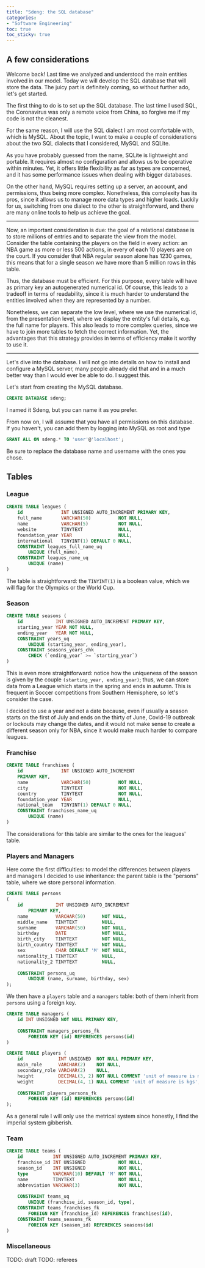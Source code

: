 ```yaml
---
title: "Sdeng: the SQL database"
categories:
- "Software Engineering"
toc: true
toc_sticky: true
---
```


## A few considerations

Welcome back! Last time we analyzed and understood the main entities involved in our model. Today we will develop the SQL database that will store the data. The juicy part is definitely coming, so without further ado, let's get started.

The first thing to do is to set up the SQL database. The last time I used SQL, the Coronavirus was only a remote voice from China, so forgive me if my code is not the cleanest.

For the same reason, I will use the SQL dialect I am most comfortable with, which is MySQL. About the topic, I want to make a couple of considerations about the two SQL dialects that I considered, MySQL and SQLite.

As you have probably guessed from the name, SQLite is lightweight and portable. It requires almost no configuration and allows us to be operative within minutes. Yet, it offers little flexibility as far as types are concerned, and it has some performance issues when dealing with bigger databases.

On the other hand, MySQL requires setting up a server, an account, and permissions, thus being more complex. Nonetheless, this complexity has its pros, since it allows us to manage more data types and higher loads.
Luckily for us, switching from one dialect to the other is straightforward, and there are many online tools to help us achieve the goal.

---

Now, an important consideration is due: the goal of a relational database is to store millions of entries and to separate the view from the model.
Consider the table containing the players on the field in every action: an NBA game as more or less 500 actions, in every of each 10 players are on the court. If you consider that NBA regular season alone has 1230 games, this means that for a single season we have more than 5 million rows in this table.

Thus, the database must be efficient. For this purpose, every table will have as primary key an autogenerated numerical id. Of course, this leads to a tradeoff in terms of readability, since it is much harder to understand the entities involved when they are represented by a number.

Nonetheless, we can separate the low level, where we use the numerical id,  from the presentation level, where we display the entity's full details, e.g. the full name for players. This also leads to more complex queries, since we have to join more tables to fetch the correct information. Yet, the advantages that this strategy provides in terms of efficiency make it worthy to use it.

---

Let's dive into the database. I will not go into details on how to install and configure a MySQL server, many people already did that and in a much better way than I would ever be able to do. I suggest this.

Let's start from creating the MySQL database.

```sql
CREATE DATABASE sdeng;
```

I named it Sdeng, but you can name it as you prefer.

From now on, I will assume that you have all permissions on this database. If you haven't, you can add them by logging into MySQL as root and type

```sql
GRANT ALL ON sdeng.* TO 'user'@'localhost';
```

Be sure to replace the database name and username with the ones you chose.

## Tables

### League

```sql
CREATE TABLE leagues (
    id              INT UNSIGNED AUTO_INCREMENT PRIMARY KEY,
    full_name       VARCHAR(50)          NOT NULL,
    name            VARCHAR(5)           NOT NULL,
    website         TINYTEXT             NULL,
    foundation_year YEAR                 NULL,
    international   TINYINT(1) DEFAULT 0 NULL,
    CONSTRAINT leagues_full_name_uq
        UNIQUE (full_name),
    CONSTRAINT leagues_name_uq
        UNIQUE (name)
)
```

The table is straightforward: the ```TINYINT(1)``` is a boolean value, which we will flag for the Olympics or the World Cup.

### Season

```sql
CREATE TABLE seasons (
    id            INT UNSIGNED AUTO_INCREMENT PRIMARY KEY,
    starting_year YEAR NOT NULL,
    ending_year   YEAR NOT NULL,
    CONSTRAINT years_uq
        UNIQUE (starting_year, ending_year),
    CONSTRAINT seasons_years_chk
        CHECK (`ending_year` >= `starting_year`)
)
```

This is even more straightforward: notice how the uniqueness of the season is given by the couple ```(starting_year, ending_year)```; thus, we can store data from a League which starts in the spring and ends in autumn. This is frequent in Soccer competitions from Southern Hemisphere, so let's consider the case.

I decided to use a year and not a date because, even if usually a season starts on the first of July and ends on the thirty of June, Covid-19 outbreak or lockouts may change the dates, and it would not make sense to create a different season only for NBA, since it would make much harder to compare leagues.

### Franchise

```sql
CREATE TABLE franchises (
    id              INT UNSIGNED AUTO_INCREMENT
    PRIMARY KEY,
    name            VARCHAR(50)          NOT NULL,
    city            TINYTEXT             NOT NULL,
    country         TINYTEXT             NOT NULL,
    foundation_year YEAR                 NULL,
    national_team   TINYINT(1) DEFAULT 0 NULL,
    CONSTRAINT franchises_name_uq
        UNIQUE (name)
)
```

The considerations for this table are similar to the ones for the leagues' table.

### Players and Managers

Here come the first difficulties: to model the differences between players and managers I decided to use inheritance: the parent table is the "persons" table, where we store personal information.

```sql
CREATE TABLE persons
(
    id            INT UNSIGNED AUTO_INCREMENT
        PRIMARY KEY,
    name          VARCHAR(50)      NOT NULL,
    middle_name   TINYTEXT         NULL,
    surname       VARCHAR(50)      NOT NULL,
    birthday      DATE             NOT NULL,
    birth_city    TINYTEXT         NOT NULL,
    birth_country TINYTEXT         NOT NULL,
    sex           CHAR DEFAULT 'M' NOT NULL,
    nationality_1 TINYTEXT         NULL,
    nationality_2 TINYTEXT         NULL,
    
    CONSTRAINT persons_uq
        UNIQUE (name, surname, birthday, sex)
);
```

We then have a `players` table and a `managers` table: both of them inherit from `persons` using a foreign key.

```sql
CREATE TABLE managers (
    id INT UNSIGNED NOT NULL PRIMARY KEY,
    
    CONSTRAINT managers_persons_fk
        FOREIGN KEY (id) REFERENCES persons(id)
)
```
```sql
CREATE TABLE players (
    id             INT UNSIGNED  NOT NULL PRIMARY KEY,
    main_role      VARCHAR(2)    NOT NULL,
    secondary_role VARCHAR(2)    NULL,
    height         DECIMAL(3, 2) NOT NULL COMMENT 'unit of measure is ms',
    weight         DECIMAL(4, 1) NULL COMMENT 'unit of measure is kgs',
    
    CONSTRAINT players_persons_fk
        FOREIGN KEY (id) REFERENCES persons(id)
);
```

As a general rule I will only use the metrical system since honestly, I find the imperial system gibberish.

### Team

```sql
CREATE TABLE teams (
    id           INT UNSIGNED AUTO_INCREMENT PRIMARY KEY,
    franchise_id INT UNSIGNED            NOT NULL,
    season_id    INT UNSIGNED            NOT NULL,
    type         VARCHAR(10) DEFAULT 'M' NOT NULL,
    name         TINYTEXT                NOT NULL,
    abbreviation VARCHAR(3)              NOT NULL,
    
    CONSTRAINT teams_uq
        UNIQUE (franchise_id, season_id, type),
    CONSTRAINT teams_franchises_fk
        FOREIGN KEY (franchise_id) REFERENCES franchises(id),
    CONSTRAINT teams_seasons_fk
        FOREIGN KEY (season_id) REFERENCES seasons(id)
)
```




### Miscellaneous

TODO: draft
TODO: referees
